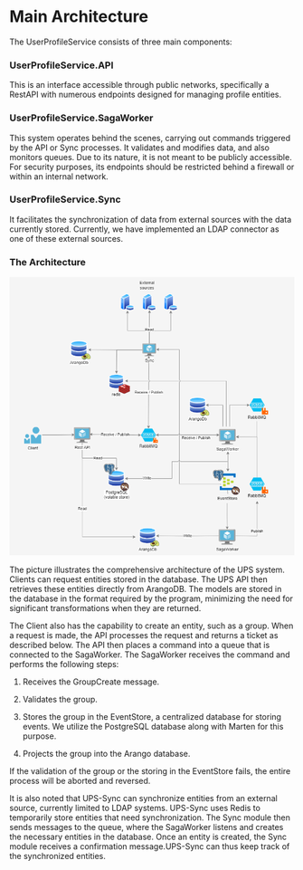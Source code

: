 # Main Architecture

The UserProfileService consists of three main components:

### UserProfileService.API 
This is an interface accessible through public networks, specifically a RestAPI with numerous endpoints designed for managing profile entities.

### UserProfileService.SagaWorker
This system operates behind the scenes, carrying out commands triggered by the API or Sync processes. It validates and modifies data, and also monitors queues. Due to its nature, it is not meant to be publicly accessible. For security purposes, its endpoints should be restricted behind a firewall or within an internal network.

### UserProfileService.Sync 
It facilitates the synchronization of data from external sources with the data currently stored. Currently, we have implemented an LDAP connector as one of these external sources.

### The Architecture
![Alt text](.attachments/png/architecture-overview.png "Overview architecture")


The picture illustrates the comprehensive architecture of the UPS system. Clients can request entities stored in the database. The UPS API then retrieves these entities directly from ArangoDB. The models are stored in the database in the format required by the program, minimizing the need for significant transformations when they are returned.

The Client also has the capability to create an entity, such as a group. When a request is made, the API processes the request and returns a ticket as described below. The API then places a command into a queue that is connected to the SagaWorker. The SagaWorker receives the command and performs the following steps:

1. Receives the GroupCreate message.

1. Validates the group.

1. Stores the group in the EventStore, a centralized database for storing events. We utilize the PostgreSQL database along with Marten for this purpose.

1. Projects the group into the Arango database.

If the validation of the group or the storing in the EventStore fails, the entire process will be aborted and reversed.

It is also noted that UPS-Sync can synchronize entities from an external source, currently limited to LDAP systems. UPS-Sync uses Redis to temporarily store entities that need synchronization. The Sync module then sends messages to the queue, where the SagaWorker listens and creates the necessary entities in the database. Once an entity is created, the Sync module receives a confirmation message.UPS-Sync can thus keep track of the synchronized entities.
